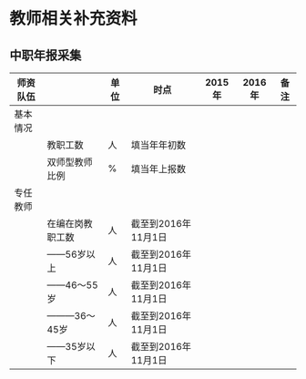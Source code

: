 # 教师相关补充资料

## 中职年报采集



|师资队伍| |单位|时点|2015年|2016年| 备注|
|-- | --|-- | -- |--|--|--|
|基本情况 |  |   | | | | |
| | 教职工数|人|填当年年初数| | | | 
| | 双师型教师比例|%|填当年上报数| | | | 
|专任教师 |  |   | | | | |
| | 在编在岗教职工数|人|截至到2016年11月1日| | | | 
| | ——56岁以上|人|截至到2016年11月1日| | | | 
| | ——46～55岁|人|截至到2016年11月1日| | | | 
| | ———36～45岁|人|截至到2016年11月1日| | | | 
| | ——35岁以下|人|截至到2016年11月1日| | | | 


